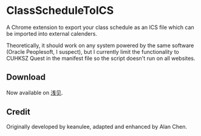 # ClassScheduleToICS

A Chrome extension to export your class schedule as an ICS file which can be imported into external calenders.

Theoretically, it should work on any system powered by the same software (Oracle Peoplesoft, I suspect), but I currently limit the functionality to CUHKSZ Quest in the manifest file so the script doesn't run on all websites.

## Download
Now available on [浅见](http://qianjian.tk/2015/09/class-schedule-to-ics/).

## Credit

Originally developed by keanulee, adapted and enhanced by Alan Chen.
